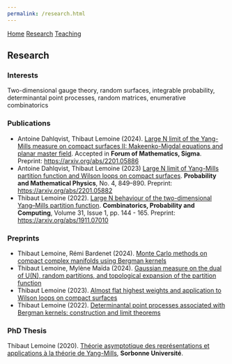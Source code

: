 ```yaml
---
permalink: /research.html  
---
```

<head>
  <meta name="author" content="Thibaut Lemoine">
  <link href="style.css" rel="stylesheet">
  <meta http-equiv='cache-control' content='no-cache'> 
  <meta http-equiv='expires' content='0'> 
  <meta http-equiv='pragma' content='no-cache'>
</head>


<div class="banner">
    <a href="/index.html">Home</a>
    <a href="/research.html">Research</a>
    <a href="/teaching.html">Teaching</a>
</div>

<body>

<div class="content">

<h2>Research</h2>

<h3>Interests</h3>

Two-dimensional gauge theory, random surfaces, integrable probability, determinantal point processes, random matrices, enumerative combinatorics

<h3>Publications</h3> 

<ul>
  <li>
    Antoine Dahlqvist, Thibaut Lemoine (2024). <a href="https://arxiv.org/abs/2201.05886">Large N limit of the Yang-Mills measure on compact surfaces II: Makeenko-Migdal equations and planar master field</a>. Accepted in <b>Forum of Mathematics, Sigma</b>. Preprint: <a href="https://arxiv.org/abs/2201.05886">https://arxiv.org/abs/2201.05886</a>
  </li>
  <li>
    Antoine Dahlqvist, Thibaut Lemoine (2023) <a href="https://msp.org/pmp/2023/4-4/p03.xhtml">Large N limit of Yang-Mills partition function and Wilson loops on compact surfaces</a>. <b>Probability and Mathematical Physics</b>, No. 4, 849–890. Preprint: <a href="https://arxiv.org/abs/2201.05882">https://arxiv.org/abs/2201.05882</a>
  </li>
  <li>
    Thibaut Lemoine (2022). <a href="https://www.cambridge.org/core/journals/combinatorics-probability-and-computing/article/abs/large-n-behaviour-of-the-twodimensional-yangmills-partition-function/68E2F00A42AF7D162D81879A8E80B664">Large N behaviour of the two-dimensional Yang–Mills partition function</a>. <b>Combinatorics, Probability and Computing</b>, Volume 31, Issue 1, pp. 144 - 165. Preprint: <a href="https://arxiv.org/abs/1911.07010">https://arxiv.org/abs/1911.07010</a>
  </li>
</ul>

<h3>Preprints</h3>

<ul>
  <li>
    Thibaut Lemoine, Rémi Bardenet (2024). <a href="https://arxiv.org/abs/2405.09203">Monte Carlo methods on compact complex manifolds using Bergman kernels</a>
  </li>
  <li>
    Thibaut Lemoine, Mylène Maïda (2024). <a href="https://arxiv.org/abs/2405.08393">Gaussian measure on the dual of U(N), random partitions, and topological expansion of the partition function</a>
  </li>
  <li>
    Thibaut Lemoine (2023). <a href="https://arxiv.org/abs/2303.11286">Almost flat highest weights and application to Wilson loops on compact surfaces</a>
  </li>
  <li>
    Thibaut Lemoine (2022). <a href="https://arxiv.org/abs/2211.06955">Determinantal point processes associated with Bergman kernels: construction and limit theorems</a>
  </li>
</ul>

<h3>PhD Thesis</h3>

<p>
  Thibaut Lemoine (2020). <a href="https://tel.archives-ouvertes.fr/tel-03096870v1">Théorie asymptotique des représentations et applications à la théorie de Yang-Mills</a>, <b>Sorbonne Université</b>.
</p>

</div>

